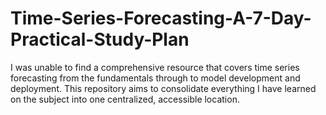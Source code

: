# Time-Series-Forecasting-A-7-Day-Practical-Study-Plan
I was unable to find a comprehensive resource that covers time series forecasting from the fundamentals through to model development and deployment. This repository aims to consolidate everything I have learned on the subject into one centralized, accessible location.
